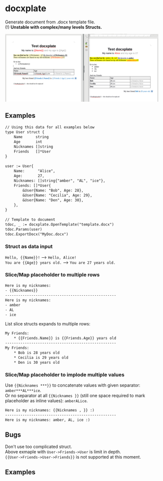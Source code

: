 # docxplate
Generate document from .docx template file.  
(!) **Unstable with complex/many levels Structs.**

![docxplate preview](./images/preview.png)


## Examples

    // Using this data for all examples below
    type User struct {
		Name      string
		Age       int
		Nicknames []string
		Friends   []*User
	}

	user := User{
		Name:      "Alice",
		Age:       27,
		Nicknames: []string{"amber", "AL", "ice"},
		Friends: []*User{
			&User{Name: "Bob", Age: 28},
			&User{Name: "Cecilia", Age: 29},
			&User{Name: "Den", Age: 30},
		},
	}

    // Template to document
    tdoc, _ := docxplate.OpenTemplate("template.docx")
    tdoc.Params(user)
    tdoc.ExportDocx("MyDoc.docx")


### Struct as data input
`Hello, {{Name}}!` --> `Hello, Alice!`  
`You are {{Age}} years old.` --> `You are 27 years old.`

### Slice/Map placeholder to multiple rows

    Here is my nicknames:
    - {{Nicknames}}    
    ---------------------------------------------------
    Here is my nicknames:
    - amber
    - AL
    - ice

List slice structs expands to multiple rows:

    My Friends:
        * {{Friends.Name}} is {{Friends.Age}} years old
    ---------------------------------------------------
    My Friends:
        * Bob is 28 years old
        * Cecilia is 29 years old
        * Den is 30 years old

### Slice/Map placeholder to implode multiple values
Use `{{Nicknames ***}}` to concatenate values with given separator: `amber***AL***ice`.  
Or no separator at all `{{Nicknames }}` (still one space required to mark placeholder as inline values): `amberALice`.  

    Here is my nicknames: {{Nicknames , }} :)
    ---------------------------------------------------
    Here is my nicknames: amber, AL, ice :)



## Bugs
Don't use too complicated struct.  
Above exmaple with `User->Friends->User` is limit in depth.  
`{{User->Friends->User->Friends}}` is not supported at this moment.




## Examples
